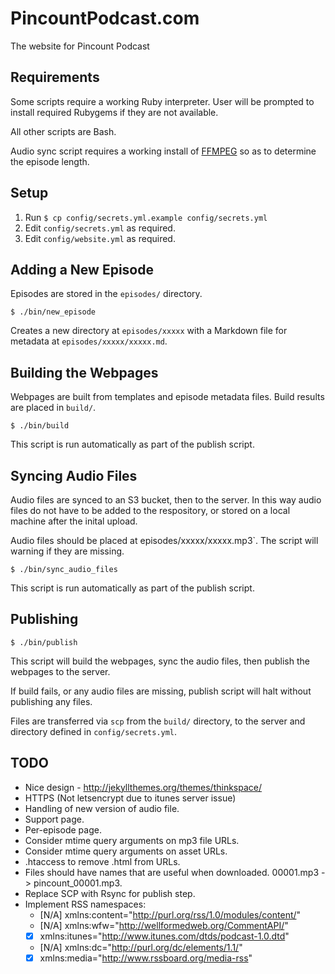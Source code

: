 PincountPodcast.com
===================

The website for Pincount Podcast

Requirements
------------

Some scripts require a working Ruby interpreter. User will be prompted to install required Rubygems if they are not available.

All other scripts are Bash.

Audio sync script requires a working install of [FFMPEG](https://ffmpeg.org) so as to determine the episode length.


Setup
-----

  1. Run `$ cp config/secrets.yml.example config/secrets.yml`
  2. Edit `config/secrets.yml` as required.
  3. Edit `config/website.yml` as required.

Adding a New Episode
--------------------

Episodes are stored in the `episodes/` directory.

    $ ./bin/new_episode

Creates a new directory at `episodes/xxxxx` with a Markdown file for metadata at `episodes/xxxxx/xxxxx.md`.


Building the Webpages
---------------------

Webpages are built from templates and episode metadata files. Build results are placed in `build/`.

    $ ./bin/build

This script is run automatically as part of the publish script.


Syncing Audio Files
-------------------

Audio files are synced to an S3 bucket, then to the server. In this way audio files do not have to be added to the respository, or stored on a local machine after the inital upload.

Audio files should be placed at episodes/xxxxx/xxxxx.mp3`. The script will warning if they are missing.

    $ ./bin/sync_audio_files

This script is run automatically as part of the publish script.


Publishing
----------

    $ ./bin/publish

This script will build the webpages, sync the audio files, then publish the webpages to the server.

If build fails, or any audio files are missing, publish script will halt without publishing any files.

Files are transferred via `scp` from the `build/` directory, to the server and directory defined in `config/secrets.yml`.

TODO
----

* Nice design - http://jekyllthemes.org/themes/thinkspace/
* HTTPS (Not letsencrypt due to itunes server issue)
* Handling of new version of audio file.
* Support page.
* Per-episode page.
* Consider mtime query arguments on mp3 file URLs.
* Consider mtime query arguments on asset URLs.
* .htaccess to remove .html from URLs.
* Files should have names that are useful when downloaded. 00001.mp3 -> pincount_00001.mp3.
* Replace SCP with Rsync for publish step.
* Implement RSS namespaces:
    * [N/A] xmlns:content="http://purl.org/rss/1.0/modules/content/"
    * [N/A] xmlns:wfw="http://wellformedweb.org/CommentAPI/"
    * [X] xmlns:itunes="http://www.itunes.com/dtds/podcast-1.0.dtd"
    * [N/A] xmlns:dc="http://purl.org/dc/elements/1.1/"
    * [X] xmlns:media="http://www.rssboard.org/media-rss"
